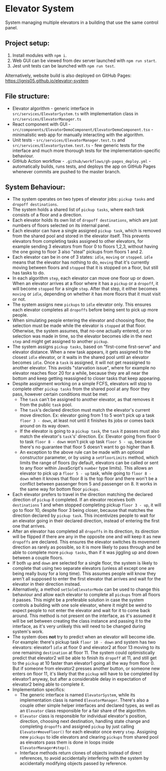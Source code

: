# Elevator System

System managing multiple elevators in a building that use the same control panel.

## Project setup:

1. Install modules with `npm i`.
2. Web GUI can be viewed from dev server launched with `npm run start`.
3. Jest unit tests can be launched with `npm run test`.

Alternatively, website build is also deployed on GitHub Pages: https://ignis05.github.io/elevator-system

## File structure:

- Elevator algorithm - generic interface in `src/services/ElevatorSystem.ts` with implementation class in `src/services/ElevatorManager.ts`
- React component with GUI - `src/components/ElevatorDemoComponent/ElevatorDemoComponent.tsx` - minimalistic web app for manually interacting with the algorithm.
- Unit tests - `src/services/ElevatorManager.test.ts` and `src/services/ElevatorSystem.test.ts` - few generic tests for the interface and much more thorough tests for the implementation-specific behaviour.
- GitHub Action workflow - `.github/workflows/gh-pages_deploy.yml` - automatically builds, runs tests, and deploys the app on GitHub Pages whenever commits are pushed to the master branch.

## System Behaviour:

- The system operates on two types of elevator jobs: `pickup tasks` and `dropoff destinations`.
- The system holds a shared list of `pickup tasks`, where each task consists of a floor and a direction.
- Each elevator holds its own list of `dropoff destinations`, which are just numbers of floors selected on its internal panel.
- Each elevator can have a single assigned `pickup task`, which is removed from the shared pool and stored in the elevator itself. This prevents elevators from completing tasks assigned to other elevators, for example sending 3 elevators from floor 0 to floors 1,2,3, without having the one going to floor 3 also "steal" pickups from floors 1 and 2.
- Each elevator can be in one of 3 states: `idle`, `moving` or `stopped`. `idle` means that the elevator has nothing to do, `moving` that it's currently moving between floors and `stopped` that it is stopped on a floor, but still has tasks to do.
- In each algorithm `step`, each elevator can move one floor up or down. When an elevator arrives at a floor where it has a `pickup` or a `dropoff`, it will become `stopped` for a single `step`. After that step, it either becomes `moving` or `idle`, depending on whether it has more floors that it must visit or not.
- The system assigns new `pickups` to `idle` elevator only. This ensures each elevator completes all `dropoffs` before being sent to pick up more people.
- When simulating people entering the elevator and choosing floor, the selection must be made while the elevator is `stopped` at that floor. Otherwise, the system assumes, that no-one actually entered, or no selection was made in time, so the elevator becomes idle in the next `step` and might get assigned to another `pickup`.
- The system assigns `pickup tasks`, based on "first-come first-serve" and elevator distance. When a new task appears, it gets assigned to the closest `idle` elevator, or it waits in the shared pool until an elevator becomes `idle`. Once a `task` is assigned, it will not get reassigned to another elevator. This avoids "starvation issue", where for example no elevator reaches floor 20 for a while, because they are all near the bottom and keep getting reassigned to closer tasks that keep appearing.
- Despite assignment working on a simple FCFS, elevators will stop to complete other `pickup tasks` from the shared pool at any floor they pass, however certain conditions must be met:
  - The `task` can't be assigned to another elevator, as that removes it from the public `task` pool.
  - The `task`'s declared direction must match the elevator's current move direction. Ex: elevator going from 1 to 5 won't pick up a task `floor 3 - down`, at least not until it finishes its jobs or comes back around on its way down.
  - If the elevator is going to a `pickup task`, the `task` it passes must also match the elevator's `task`'s' direction. Ex: Elevator going from floor 0 to task `floor 8 - down` won't pick up task `floor 5 - up`, because there's no guarantee that floor 5 doesn't want to go higher than 8.
  - An exception to the above rule can be made with an optional constructor parameter, or by using a `setFloorLimits` method, which limits the range of floors (by default, elevators can be called or sent to any floor within JavaScript's `number` type limits). This allows an elevator to pick up a `floor 5 - up` task, while going to `floor 8 - down` when it knows that floor 8 is the top floor and there won't be a conflict between passenger from 5 and passenger on 8. It works in the same way for bottom floor `pickups`.
- Each elevator prefers to travel in the direction matching the declared direction of `pickup` it completed. If an elevator receives both `destinations` 1 and when stopped completing pickup `floor 3 - up`, it will go to floor 10, despite floor 3 being closer, because that matches the direction declared by `pickup task`. This incentivizes people to wait for an elevator going in their declared direction, instead of entering the first one that arrives.
- After an elevator has completed all `dropoffs` in its direction, its direction will be flipped if there are any in the opposite one and will keep it as new `dropoffs` are declared. This ensures the elevator switches its movement direction as rarely as possible, so it is more likely to pass through and be able to complete more `pickup tasks`, than if it was jiggling up and down between a couple floors.
- If both `up` and `down` are selected for a single floor, the system is likely to complete that using two separate elevators (unless all except one are being really busy for a long time). This assumes people will know they aren't all supposed to enter the first elevator that arrives and wait for the elevator in their direction instead.
- Alternatively, a method `setSoleElevatorMode` can be used to change this behaviour and allow each elevator to complete all `pickups` from all floors it passes. This might be a preferable solution in case the system controls a building with one sole elevator, where it might be weird to expect people to not enter the elevator and wait for it to come back around. This method is not present on the interface, as it's assumed it will be set between creating the class instance and passing it to the interface, as it's very unlikely this will need to be changed during system's work.
- The system does **not** try to predict when an elevator will become idle. For example: there's pickup task `floor 10 - down` and system has two elevators: elevator1 `idle` at floor 0 and elevator2 at floor 13 moving to its one remaining `destination` at floor 11. The system could optimistically predict that elevator2 will be able to finish its `dropoff` at 11, and still get to the `pickup` at 10 faster than elevator1 going all the way from floor 0. But if someone from elevator2 presses another button, or someone new enters on floor 11, it's likely that the `pickup` will have to be completed by elevator1 anyway, but after a considerable delay in expectation of elevator2 being able to complete it.
- Implementation specifics:
  - The generic interface is named `ElevatorSystem`, while its implementation class is named `ElevatorManager`. There's also a couple other simple helper interfaces and declared types, as well as an `Elevator` class responsible for a fair share of the algorithm.
  - `Elevator` class is responsible for individual elevator's position, direction, choosing next destination, handling state change and completing `dropoffs` and assigned `pickup` by just calling `Elevator#moveFloor()` for each elevator once every `step`. Assigning new `pickups` to idle elevators and clearing `pickups` from shared pool as elevators pass them is done in loops inside `ElevatorManager#step()`.
  - Interface methods return clones of objects instead of direct references, to avoid accidentally interfering with the system by accidentally modifying objects passed by reference.
